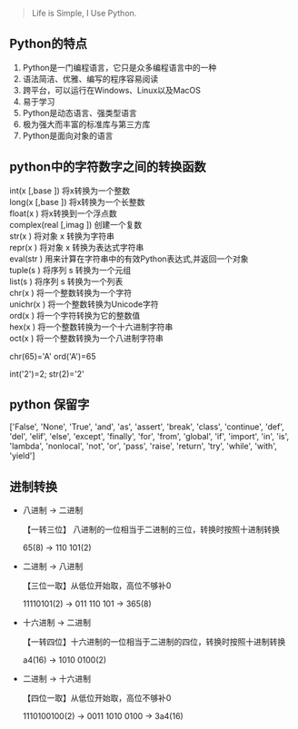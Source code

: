 > Life is Simple, I Use Python.

## Python的特点

1. Python是一门编程语言，它只是众多编程语言中的一种
2. 语法简洁、优雅、编写的程序容易阅读
3. 跨平台，可以运行在Windows、Linux以及MacOS
4. 易于学习
5. Python是动态语言、强类型语言
6. 极为强大而丰富的标准库与第三方库
7. Python是面向对象的语言

## python中的字符数字之间的转换函数
int(x [,base ])         将x转换为一个整数    
long(x [,base ])        将x转换为一个长整数    
float(x )               将x转换到一个浮点数    
complex(real [,imag ])  创建一个复数    
str(x )                 将对象 x 转换为字符串    
repr(x )                将对象 x 转换为表达式字符串    
eval(str )              用来计算在字符串中的有效Python表达式,并返回一个对象    
tuple(s )               将序列 s 转换为一个元组    
list(s )                将序列 s 转换为一个列表    
chr(x )                 将一个整数转换为一个字符    
unichr(x )              将一个整数转换为Unicode字符    
ord(x )                 将一个字符转换为它的整数值    
hex(x )                 将一个整数转换为一个十六进制字符串    
oct(x )                 将一个整数转换为一个八进制字符串   
 
 
chr(65)='A'
ord('A')=65
 
int('2')=2;
str(2)='2'

## python 保留字

['False', 'None', 'True', 'and', 'as', 'assert', 'break', 'class', 'continue', 'def', 'del', 'elif', 'else', 'except', 'finally', 'for', 'from', 'global', 'if', 'import', 'in', 'is', 'lambda', 'nonlocal', 'not', 'or', 'pass', 'raise', 'return', 'try', 'while', 'with', 'yield']


## 进制转换

- 八进制 -> 二进制

  【一转三位】 八进制的一位相当于二进制的三位，转换时按照十进制转换

  65(8) -> 110 101(2)

- 二进制 -> 八进制

  【三位一取】从低位开始取，高位不够补0

  11110101(2) -> 011 110 101 -> 365(8)

- 十六进制 -> 二进制

  【一转四位】十六进制的一位相当于二进制的四位，转换时按照十进制转换

  a4(16) -> 1010 0100(2)


- 二进制 -> 十六进制

  【四位一取】从低位开始取，高位不够补0

  1110100100(2) -> 0011 1010 0100 -> 3a4(16)